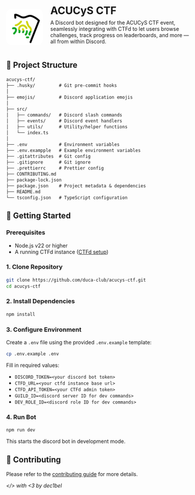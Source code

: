 <div style="display: flex; align-items: center;">
  <img
    src="ACUCyS_CTF_Logo.png"
    alt="ACUCyS CTF Logo"
    width="100"
    style="border-radius: 15%;"
  />

  <div style="flex: 1; text-align: left; margin-left: 20px;">
    <h1 style="margin: 0;">ACUCyS CTF</h1>
    <p style="margin: 0.5em 0 1em;">
      A Discord bot designed for the ACUCyS CTF event, seamlessly integrating with CTFd to let users browse challenges, track progress on leaderboards, and more — all from within Discord.
    </p>
  </div>
</div>

## 📂 Project Structure

```
acucys-ctf/
├── .husky/         # Git pre-commit hooks
│
├── emojis/         # Discord application emojis
│
├── src/
│   ├── commands/   # Discord slash commands
│   ├── events/     # Discord event handlers
│   ├── utils/      # Utility/helper functions
│   └── index.ts
│
├── .env            # Environment variables
├── .env.exampple   # Example environment variables
├── .gitattributes  # Git config
├── .gitignore      # Git ignore
├── .prettierrc     # Prettier config
├── CONTRIBUTING.md
├── package-lock.json
├── package.json    # Project metadata & dependencies
├── README.md
└── tsconfig.json   # TypeScript configuration
```

## 🚀 Getting Started

### Prerequisites

- Node.js v22 or higher
- A running CTFd instance ([CTFd setup](https://docs.ctfd.io/docs/deployment/installation))

### 1. Clone Repository

```bash
git clone https://github.com/duca-club/acucys-ctf.git
cd acucys-ctf
```

### 2. Install Dependencies

```bash
npm install
```

### 3. Configure Environment

Create a `.env` file using the provided `.env.example` template:

```bash
cp .env.example .env
```

Fill in required values:

- `DISCORD_TOKEN=<your discord bot token>`
- `CTFD_URL=<your ctfd instance base url>`
- `CTFD_API_TOKEN=<your CTFd admin token>`
- `GUILD_ID=<discord server ID for dev commands>`
- `DEV_ROLE_ID=<discord role ID for dev commands>`

### 4. Run Bot

```bash
npm run dev
```

This starts the discord bot in development mode.

## 🤝 Contributing

Please refer to the [contributing guide](CONTRIBUTING.md) for more details.

_</> with <3 by dec1bel_
